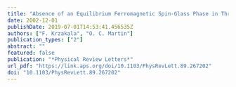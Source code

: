 ```yaml
---
title: "Absence of an Equilibrium Ferromagnetic Spin-Glass Phase in Three Dimensions"
date: 2002-12-01
publishDate: 2019-07-01T14:53:41.456535Z
authors: ["F. Krzakala", "O. C. Martin"]
publication_types: ["2"]
abstract: ""
featured: false
publication: "*Physical Review Letters*"
url_pdf: "https://link.aps.org/doi/10.1103/PhysRevLett.89.267202"
doi: "10.1103/PhysRevLett.89.267202"
---
```


